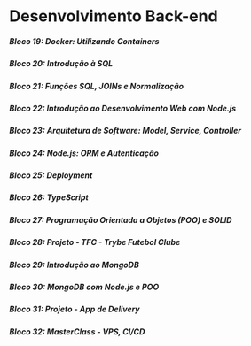 # Desenvolvimento Back-end

##### Bloco 19: Docker: Utilizando Containers

##### Bloco 20: Introdução à SQL

##### Bloco 21: Funções SQL, JOINs e Normalização

##### Bloco 22: Introdução ao Desenvolvimento Web com Node.js

##### Bloco 23: Arquitetura de Software: Model, Service, Controller

##### Bloco 24: Node.js: ORM e Autenticação

##### Bloco 25: Deployment

##### Bloco 26: TypeScript

##### Bloco 27: Programação Orientada a Objetos (POO) e SOLID

##### Bloco 28: Projeto - TFC - Trybe Futebol Clube

##### Bloco 29: Introdução ao MongoDB

##### Bloco 30: MongoDB com Node.js e POO

##### Bloco 31: Projeto - App de Delivery

##### Bloco 32: MasterClass - VPS, CI/CD